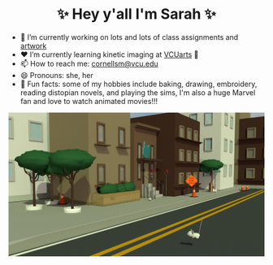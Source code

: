 <h1 align='center'>✨ Hey y'all I'm Sarah ✨</h1>



- 🎨 I’m currently working on lots and lots of class assignments and [artwork](https://cornellsm.myportfolio.com/)
- ❤️ I’m currently learning kinetic imaging at [VCUarts](https://arts.vcu.edu/academics/departments/kinetic-imaging/) 💛
- 📫 How to reach me: cornellsm@vcu.edu
- 😄 Pronouns: she, her
- 🎇 Fun facts: some of my hobbies include baking, drawing, embroidery, reading distopian novels, and playing the sims, I'm also a huge Marvel fan and love to watch animated movies!!!

![city](CityStreet.jpg)

